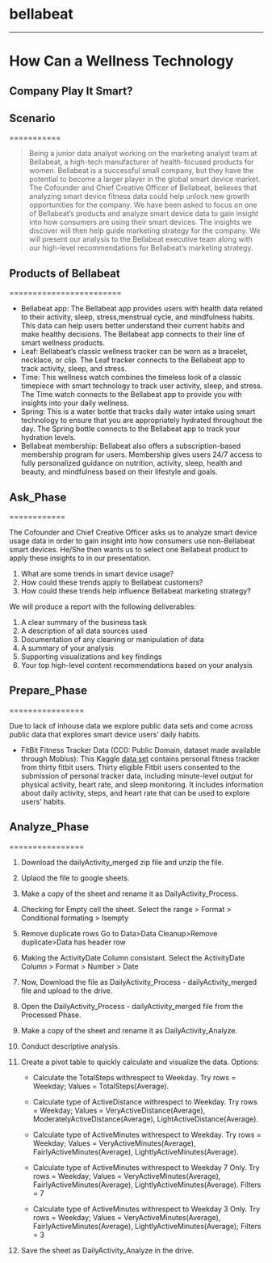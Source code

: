# bellabeat
------------

# How Can a Wellness Technology
Company Play It Smart?
------------------------------------

## Scenario
===========

> Being a junior data analyst working on the marketing analyst team at Bellabeat, a high-tech manufacturer of health-focused products for women. Bellabeat is a successful small company, but they have the potential to become a larger player in the global smart device market. The Cofounder and Chief Creative Officer of Bellabeat, believes that analyzing smart device fitness data could help unlock new growth opportunities for the company. We have been asked to focus on one of
Bellabeat’s products and analyze smart device data to gain insight into how consumers are using their smart devices. The insights we discover will then help guide marketing strategy for the company. We will present our analysis to the Bellabeat executive team along with our high-level recommendations for Bellabeat’s marketing strategy.

## Products of Bellabeat
========================

* Bellabeat app: The Bellabeat app provides users with health data related to their activity, sleep, stress,menstrual cycle, and mindfulness habits. This data can help users better understand their current habits and make healthy decisions. The Bellabeat app connects to their line of smart wellness products.
* Leaf: Bellabeat’s classic wellness tracker can be worn as a bracelet, necklace, or clip. The Leaf tracker connects to the Bellabeat app to track activity, sleep, and stress.
* Time: This wellness watch combines the timeless look of a classic timepiece with smart technology to track user activity, sleep, and stress. The Time watch connects to the Bellabeat app to provide you with insights into your daily wellness.
* Spring: This is a water bottle that tracks daily water intake using smart technology to ensure that you are appropriately hydrated throughout the day. The Spring bottle connects to the Bellabeat app to track your hydration levels.
* Bellabeat membership: Bellabeat also offers a subscription-based membership program for users. Membership gives users 24/7 access to fully personalized guidance on nutrition, activity, sleep, health and beauty, and mindfulness based on their lifestyle and goals.


## Ask_Phase
============

The Cofounder and Chief Creative Officer asks us to analyze smart device usage data in order to gain insight into how consumers use non-Bellabeat smart devices. He/She then wants us to select one Bellabeat product to apply these insights to in our presentation. 

1. What are some trends in smart device usage?
2. How could these trends apply to Bellabeat customers?
3. How could these trends help influence Bellabeat marketing strategy?

We will produce a report with the following deliverables:

1. A clear summary of the business task
2. A description of all data sources used
3. Documentation of any cleaning or manipulation of data
4. A summary of your analysis
5. Supporting visualizations and key findings
6. Your top high-level content recommendations based on your analysis

## Prepare_Phase
================

Due to lack of inhouse data we explore public data sets and come across public data that explores smart device users’ daily habits.

* FitBit Fitness Tracker Data (CC0: Public Domain, dataset made available through Mobius): This Kaggle [data set](https://www.kaggle.com/arashnic/fitbit) contains personal fitness tracker from thirty fitbit users. Thirty eligible Fitbit users consented to the submission of personal tracker data, including minute-level output for physical activity, heart rate, and sleep monitoring. It includes information about daily activity, steps, and heart rate that can be used to explore users’ habits.

## Analyze_Phase
================

1. Download the dailyActivity_merged zip file and unzip the file.
2. Uplaod the file to google sheets.
3. Make a copy of the sheet and rename it as DailyActivity_Process.
4. Checking for Empty cell the sheet.
   Select the range > Format > Conditional formating > Isempty 
5. Remove duplicate rows
   Go to Data>Data Cleanup>Remove duplicate>Data has header row
6. Making the ActivityDate Column consistant.
   Select the ActivityDate Column > Format > Number > Date
7. Now, Download the file as DailyActivity_Process - dailyActivity_merged file and upload to the drive.

1. Open the DailyActivity_Process - dailyActivity_merged file from the Processed Phase.
2. Make a copy of the sheet and rename it as DailyActivity_Analyze.
3. Conduct descriptive analysis.
4. Create a pivot table to quickly calculate and visualize the data. 
Options:

	* Calculate the TotalSteps withrespect to Weekday. 
	Try rows = Weekday; Values = TotalSteps(Average).

	* Calculate type of ActiveDistance withrespect to Weekday. 
	Try rows = Weekday; Values = VeryActiveDistance(Average), ModeratelyActiveDistance(Average), LightActiveDistance(Average).

	* Calculate type of ActiveMinutes withrespect to Weekday. 
	Try rows = Weekday; Values = VeryActiveMinutes(Average), FairlyActiveMinutes(Average), LightlyActiveMinutes(Average).

	* Calculate type of ActiveMinutes withrespect to Weekday 7 Only. 
	Try rows = Weekday; Values = VeryActiveMinutes(Average), FairlyActiveMinutes(Average), LightlyActiveMinutes(Average). Filters = 7

	* Calculate type of ActiveMinutes withrespect to Weekday 3 Only. 
	Try rows = Weekday; Values = VeryActiveMinutes(Average), FairlyActiveMinutes(Average), LightlyActiveMinutes(Average); Filters = 3

5. Save the sheet as DailyActivity_Analyze in the drive.
